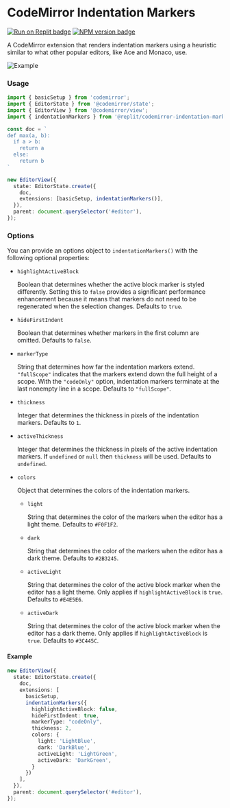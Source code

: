 # CodeMirror Indentation Markers

<span><a href="https://replit.com/@util/codemirror-indentation-markers" title="Run on Replit badge"><img src="https://replit.com/badge/github/replit/codemirror-indentation-markers" alt="Run on Replit badge" /></a></span>
<span><a href="https://www.npmjs.com/package/@replit/codemirror-indentation-markers" title="NPM version badge"><img src="https://img.shields.io/npm/v/@replit/codemirror-indentation-markers?color=blue" alt="NPM version badge" /></a></span>

A CodeMirror extension that renders indentation markers using a
heuristic similar to what other popular editors, like Ace and Monaco, use.

![Example](public/cm-indentation-markers.png)

### Usage

```ts
import { basicSetup } from 'codemirror';
import { EditorState } from '@codemirror/state';
import { EditorView } from '@codemirror/view';
import { indentationMarkers } from '@replit/codemirror-indentation-markers';

const doc = `
def max(a, b):
  if a > b:
    return a
  else:
    return b
`

new EditorView({
  state: EditorState.create({
    doc,
    extensions: [basicSetup, indentationMarkers()],
  }),
  parent: document.querySelector('#editor'),
});

```

### Options

You can provide an options object to `indentationMarkers()` with the following
optional properties:

- `highlightActiveBlock`
    
    Boolean that determines whether the active block marker is styled
    differently. Setting this to `false` provides a significant performance
    enhancement because it means that markers do not need to be regenerated
    when the selection changes. Defaults to `true`.
 
- `hideFirstIndent`

    Boolean that determines whether markers in the first column are omitted.
    Defaults to `false`.
  
- `markerType`
  
    String that determines how far the indentation markers extend. `"fullScope"` indicates that the markers extend down the full height of a scope. With the `"codeOnly"` option, indentation markers terminate at the last nonempty line in a scope. Defaults to `"fullScope"`.

- `thickness`

    Integer that determines the thickness in pixels of the indentation markers. Defaults to `1`.

- `activeThickness`

    Integer that determines the thickness in pixels of the active indentation markers. If `undefined` or `null` then `thickness` will be used. Defaults to `undefined`.

- `colors`

    Object that determines the colors of the indentation markers.

    - `light`

        String that determines the color of the markers when the editor has a light theme. Defaults to `#F0F1F2`.

    - `dark`

        String that determines the color of the markers when the editor has a dark theme. Defaults to `#2B3245`.

    - `activeLight`

        String that determines the color of the active block marker when the editor has a light theme. Only applies if `highlightActiveBlock` is `true`. Defaults to `#E4E5E6`.

    - `activeDark`

        String that determines the color of the active block marker when the editor has a dark theme. Only applies if `highlightActiveBlock` is `true`. Defaults to `#3C445C`.

#### Example

```ts
new EditorView({
  state: EditorState.create({
    doc,
    extensions: [
      basicSetup,
      indentationMarkers({
        highlightActiveBlock: false,
        hideFirstIndent: true,
        markerType: "codeOnly",
        thickness: 2,
        colors: {
          light: 'LightBlue',
          dark: 'DarkBlue',
          activeLight: 'LightGreen',
          activeDark: 'DarkGreen',
        }
      })
    ],
  }),
  parent: document.querySelector('#editor'),
});
```

